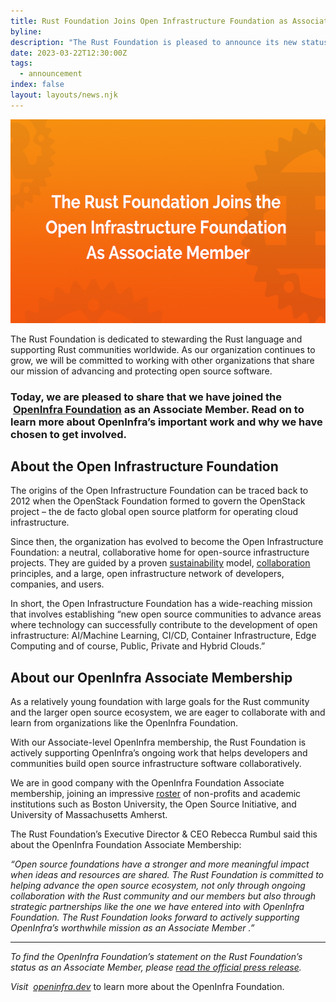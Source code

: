 ```yaml
---
title: Rust Foundation Joins Open Infrastructure Foundation as Associate Member
byline:
description: "The Rust Foundation is pleased to announce its new status as an Associate Member of the Open Infrastructure Foundation (OpenInfra) – an organization that seeks to protect, empower, and promote the Open Infrastructure community and open source software projects globally.\_"
date: 2023-03-22T12:30:00Z
tags:
  - announcement
index: false
layout: layouts/news.njk
---
```

<img width="580" height="326" alt="[Heading] The Rust Foundation Joins Open Infrastructure Foundation as Associate Member" title="OpenInfra Associate Membership" src="/img/news/2023-03-22-openinfra-associate-membership/open-infra-associate-membership.png" />

The Rust Foundation is dedicated to stewarding the Rust language and supporting Rust communities worldwide. As our organization continues to grow, we will be committed to working with other organizations that share our mission of advancing and protecting open source software.&nbsp;

### **Today, we are pleased to share that we have joined the &nbsp;**[**<u>OpenInfra Foundation</u>**](https://openinfra.dev/) **as an Associate Member. Read on to learn more about OpenInfra’s important work and why we have chosen to get involved.&nbsp;**

## About the Open Infrastructure Foundation

The origins of the Open Infrastructure Foundation can be traced back to 2012 when the OpenStack Foundation formed to govern the OpenStack project – the de facto global open source platform for operating cloud infrastructure.&nbsp;

Since then, the organization has evolved to become the Open Infrastructure Foundation: a neutral, collaborative home for open-source infrastructure projects. They are guided by a proven [<u>sustainability</u>](https://openinfra.dev/projects/hosting/#our-model) model, [<u>collaboration</u>](https://openinfra.dev/projects/hosting/#four-opens) principles, and a large, open infrastructure network of developers, companies, and users.&nbsp;

In short, the Open Infrastructure Foundation has a wide-reaching mission that involves establishing “new open source communities to advance areas where technology can successfully contribute to the development of open infrastructure: AI/Machine Learning, CI/CD, Container Infrastructure, Edge Computing and of course, Public, Private and Hybrid Clouds.”

## About our OpenInfra Associate Membership

As a relatively young foundation with large goals for the Rust community and the larger open source ecosystem, we are eager to collaborate with and learn from organizations like the OpenInfra Foundation.&nbsp;

With our Associate-level OpenInfra membership, the Rust Foundation is actively supporting OpenInfra’s ongoing work that helps developers and communities build open source infrastructure software collaboratively.&nbsp;

We are in good company with the OpenInfra Foundation Associate membership, joining an impressive [<u>roster</u>](https://openinfra.dev/members/) of non-profits and academic institutions such as Boston University, the Open Source Initiative, and University of Massachusetts Amherst.

The Rust Foundation’s Executive Director & CEO Rebecca Rumbul said this about the OpenInfra Foundation Associate Membership:&nbsp;

*“Open source foundations have a stronger and more meaningful impact when ideas and resources are shared. The Rust Foundation is committed to helping advance the open source ecosystem, not only through ongoing collaboration with the Rust community and our members but also through strategic partnerships like the one we have entered into with OpenInfra Foundation. The Rust Foundation looks forward to actively supporting OpenInfra’s worthwhile mission as an Associate Member .”&nbsp;*

---

*To find the OpenInfra Foundation’s statement on the Rust Foundation’s status as an Associate Member, please <a target="_blank" rel="noopener" href="https://www.prweb.com/releases/open_infrastructure_foundation_welcomes_python_and_rust_foundations_as_associate_members/prweb19238638.htm">read the official press release</a>.&nbsp;*

*Visit &nbsp;*[*<u>openinfra.dev</u>*](https://openinfra.dev/) to learn more about the OpenInfra Foundation.&nbsp;